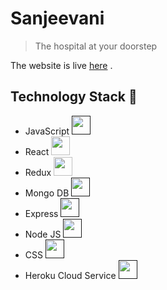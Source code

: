 # Sanjeevani

> The hospital at your doorstep

The website is live [here](http://sanjeevni.herokuapp.com/) .

## Technology Stack 🚀

- JavaScript <a href=""><img height="30" src="https://pluspng.com/img-png/logo-javascript-png-file-javascript-logo-png-1052.png"></a>
- React <code><img height="30" src="https://www.vectorlogo.zone/logos/reactjs/reactjs-icon.svg"></code>
- Redux <code><img height="30" src="https://raw.githubusercontent.com/detain/svg-logos/780f25886640cef088af994181646db2f6b1a3f8/svg/redux.svg"></code>
- Mongo DB <a href=""><img height="30" src="https://www.vectorlogo.zone/logos/mongodb/mongodb-ar21.svg"></a>
- Express <a href=""><img height="30" src="https://www.vectorlogo.zone/logos/expressjs/expressjs-icon.svg"></a>
- Node JS <a href=""><img height="30" src="https://www.vectorlogo.zone/logos/nodejs/nodejs-horizontal.svg"></a>
- CSS <a href=""><img height="30" src="https://www.vectorlogo.zone/logos/netlifyapp_watercss/netlifyapp_watercss-ar21.svg"></a>
- Heroku Cloud Service <a href=""><img height="30" src="https://www.vectorlogo.zone/logos/heroku/heroku-ar21.svg"></a>
